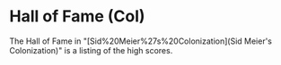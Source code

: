 # Hall of Fame (Col)

The Hall of Fame in "[Sid%20Meier%27s%20Colonization](Sid Meier's Colonization)" is a listing of the high scores.